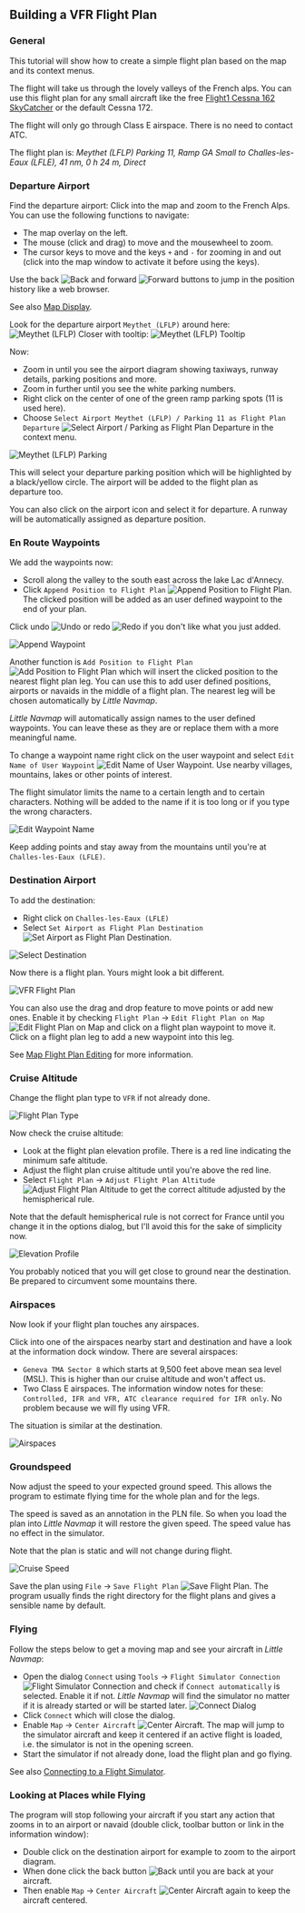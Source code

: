 ## Building a VFR Flight Plan

### General

This tutorial will show how to create a simple flight plan based on the map and its context menus.

The flight will take us through the lovely valleys of the French alps. You can use this flight plan for any small aircraft like the free [Flight1 Cessna 162 SkyCatcher](http://www.flight1.com/view.asp?page=skycatcher) or the default Cessna 172.

The flight will only go through Class E airspace. There is no need to contact ATC.

The flight plan is: _Meythet \(LFLP\) Parking 11, Ramp GA Small to Challes-les-Eaux \(LFLE\), 41 nm, 0 h 24 m, Direct_

### Departure Airport

Find the departure airport:
Click into the map and zoom to the French Alps. You can use the following functions to navigate:

* The map overlay on the left.
* The mouse \(click and drag\) to move and the mousewheel to zoom.
* The cursor keys to move and the keys `+` and `-` for zooming in and out \(click into the map window to activate it before using the  keys\). 

Use the back ![Back](../images/icons/back.png) and forward ![Forward](../images/icons/next.png) buttons to jump in the position history like a web browser.

See also [Map Display](MAPDISPLAY.md).

Look for the departure airport `Meythet (LFLP)` around here:
![Meythet (LFLP)](../images/tutorial/vfrmap.jpg)
Closer with tooltip:
![Meythet (LFLP) Tooltip](../images/tutorial/vfrmapclose.jpg)

Now:

* Zoom in until you see the airport diagram showing taxiways, runway details, parking positions and more.
* Zoom in further until you see the white parking numbers.
* Right click on the center of one of the green ramp parking spots \(11 is used here\).
* Choose `Select Airport Meythet (LFLP) / Parking 11 as Flight Plan Departure` ![Select Airport / Parking as Flight Plan Departure](../images/icons/airportroutestart.png) in the context menu.

![Meythet (LFLP) Parking](../images/tutorial/vfrmapparking.jpg)

This will select your departure parking position which will be highlighted by a black/yellow circle. The airport will be added to the flight plan as departure too.

You can also click on the airport icon and select it for departure. A runway will be automatically assigned as departure position.

### En Route Waypoints

We add the waypoints now:

* Scroll along the valley to the south east across the lake Lac d'Annecy.
* Click `Append Position to Flight Plan` ![Append Position to Flight Plan](../images/icons/routeadd.png). The clicked position will be added as an user defined waypoint to the end of your plan.

Click undo ![Undo](../images/icons/undo.png) or redo ![Redo](../images/icons/redo.png) if you don't like what you just added.

![Append Waypoint](../images/tutorial/vfrappend.jpg)

Another function is `Add Position to Flight Plan` ![Add Position to Flight Plan](../images/icons/routeadd.png) which will insert  the clicked position to the nearest flight plan leg. You can use this to add user defined positions, airports or navaids in the middle of a flight plan. The nearest leg will be chosen automatically by _Little Navmap_.

_Little Navmap_ will automatically assign names to the user defined waypoints. You can leave these as they are or replace them with a more meaningful name.

To change a waypoint name right click on the user waypoint and select `Edit Name of User Waypoint` ![Edit Name of User Waypoint](../images/icons/routestring.png). Use nearby villages, mountains, lakes or other points of interest.

The flight simulator limits the name to a certain length and to certain characters. Nothing will be added to the name if it is too long or if you type the wrong characters.

![Edit Waypoint Name](../images/tutorial/vfreditname.jpg)

Keep adding points and stay away from the mountains until you're at `Challes-les-Eaux (LFLE)`.

### Destination Airport

To add the destination:

* Right click on `Challes-les-Eaux (LFLE)`
* Select `Set Airport as Flight Plan Destination` ![Set Airport as Flight Plan Destination](../images/icons/airportroutedest.png).

![Select Destination](../images/tutorial/vfrdest.jpg)

Now there is a flight plan. Yours might look a bit different.

![VFR Flight Plan](../images/tutorial/vfrflightplan.jpg)

You can also use the drag and drop feature to move points or add new ones. Enable it by checking `Flight Plan` -&gt; `Edit Flight Plan on Map` ![Edit Flight Plan on Map](../images/icons/routeedit.png) and click on a flight plan waypoint to move it. Click on a flight plan leg to add a new waypoint into this leg.

See [Map Flight Plan Editing](MAPFPEDIT.md) for more information.

### Cruise Altitude

Change the flight plan type to `VFR` if not already done.

![Flight Plan Type](../images/tutorial/vfrtype.jpg)

Now check the cruise altitude:

* Look at the flight plan elevation profile. There is a red line indicating the minimum safe altitude.
* Adjust the flight plan cruise altitude until you're above the red line.
* Select `Flight Plan` -&gt; `Adjust Flight Plan Altitude` ![Adjust Flight Plan Altitude](../images/icons/routeadjustalt.png) to get the correct altitude adjusted by the hemispherical rule.

Note that the default hemispherical rule is not correct for France until you change it in the options dialog, but I'll avoid this for the sake of simplicity now.

![Elevation Profile](../images/tutorial/vfrprofile.jpg)

You probably noticed that you will get close to ground near the destination. Be prepared to circumvent some mountains there.

### Airspaces

Now look if your flight plan touches any airspaces. 

Click into one of the airspaces nearby start and destination and have a look at the information dock window. There are several airspaces:

* `Geneva TMA Sector 8` which starts at 9,500 feet above mean sea level \(MSL\). This is higher than our cruise altitude and won't affect us. 
* Two Class E airspaces. The information window notes for these: `Controlled, IFR and VFR, ATC clearance required for IFR only`. No problem because we will fly using VFR.

The situation is similar at the destination.

![Airspaces](../images/tutorial/vfrairspace.jpg)

### Groundspeed

Now adjust the speed to your expected ground speed. This allows the program to estimate flying time for the whole plan and for the legs.

The speed is saved as an annotation in the PLN file. So when you load the plan into _Little Navmap_ it will restore the given speed. The speed value has no effect in the simulator.

Note that the plan is static and will not change during flight.

![Cruise Speed](../images/tutorial/vfrspeed.jpg)

Save the plan using `File` -&gt; `Save Flight Plan` ![Save Flight Plan](../images/icons/filesave.png). The program usually finds the right directory for the flight plans and gives a sensible name by default.

### Flying

Follow the steps below to get a moving map and see your aircraft in _Little Navmap_:

* Open the dialog `Connect` using `Tools` -&gt; `Flight Simulator Connection` ![Flight Simulator Connection](../images/icons/network.png) and check if `Connect automatically` is selected. Enable it if not. _Little Navmap_ will find the simulator no matter if it is already started or will be started later.
![Connect Dialog](../images/tutorial/vfrconnect.jpg)
* Click `Connect` which will close the dialog.
* Enable `Map` -&gt; `Center Aircraft` ![Center Aircraft](../images/icons/centeraircraft.png). The map will jump to the simulator aircraft and keep it centered if an active flight is loaded, i.e. the simulator is not in the opening screen.
* Start the simulator if not already done, load the flight plan and go flying.

See also [Connecting to a Flight Simulator](CONNECT.md).

### Looking at Places while Flying

The program will stop following your aircraft if you start any action that zooms in to an airport or navaid \(double click, toolbar button or link in the information window\):

* Double click on the destination airport for example to zoom to the airport diagram.
* When done click the back button ![Back](../images/icons/back.png) until you are back at your aircraft.
* Then enable `Map` -&gt; `Center Aircraft` ![Center Aircraft](../images/icons/centeraircraft.png) again to keep the aircraft centered.

